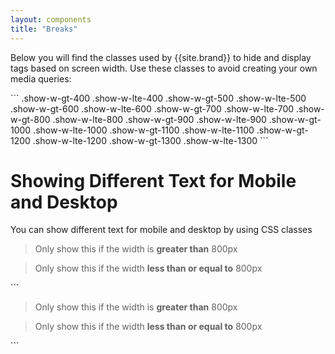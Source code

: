 ```yaml
---
layout: components
title: "Breaks"
---
```


<p>
Below you will find the classes used by {{site.brand}} to hide and display tags based on screen width.
Use these classes to avoid creating your own media queries:
</p>
```
.show-w-gt-400
.show-w-lte-400
.show-w-gt-500
.show-w-lte-500
.show-w-gt-600
.show-w-lte-600
.show-w-gt-700
.show-w-lte-700
.show-w-gt-800
.show-w-lte-800
.show-w-gt-900
.show-w-lte-900
.show-w-gt-1000
.show-w-lte-1000
.show-w-gt-1100
.show-w-lte-1100
.show-w-gt-1200
.show-w-lte-1200
.show-w-gt-1300
.show-w-lte-1300
```


# Showing Different Text for Mobile and Desktop
You can show different text for mobile and desktop by using CSS classes
<blockquote class="show-w-gt-800">Only show this if the width is <b>greater than</b> 800px</blockquote>
<blockquote class="show-w-lte-800">Only show this if the width <b>less than or equal to</b> 800px</blockquote>
```
<blockquote class="show-w-gt-800">Only show this if the width is <b>greater than</b> 800px</blockquote>
<blockquote class="show-w-lte-800">Only show this if the width <b>less than or equal to</b> 800px</blockquote>
```